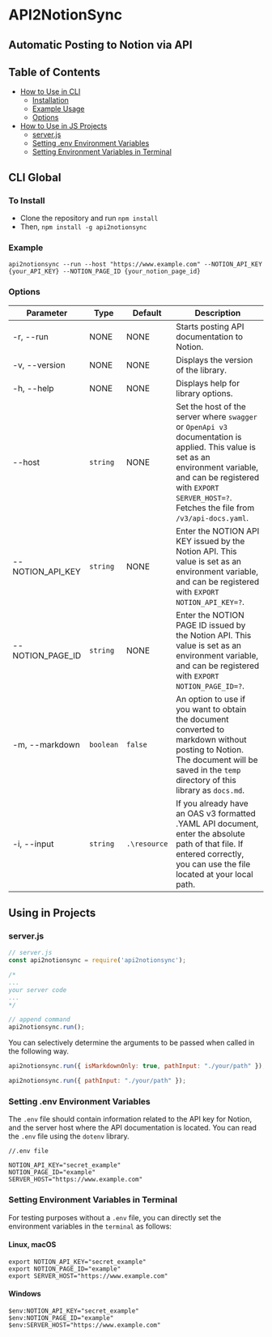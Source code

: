 # API2NotionSync

## Automatic Posting to Notion via API

## Table of Contents

- [How to Use in CLI](#cli-global)
	- [Installation](#to-install)
	- [Example Usage](#example)
	- [Options](#options)
- [How to Use in JS Projects](#using-in-project)
	- [server.js](#serverjs)
	- [Setting .env Environment Variables](#setting-.env-environment-variables)
	- [Setting Environment Variables in Terminal](#setting-environment-variables-in-terminal)

## CLI Global

### To Install
- Clone the repository and run `npm install`
- Then, `npm install -g api2notionsync`

### Example
```
api2notionsync --run --host "https://www.example.com" --NOTION_API_KEY {your_API_KEY} --NOTION_PAGE_ID {your_notion_page_id}
```

### Options
| Parameter | Type | Default | Description |
| --- | --- | --- | --- |
| -r, --run | NONE | NONE | Starts posting API documentation to Notion. |
| -v, --version | NONE | NONE | Displays the version of the library. |
| -h, --help | NONE | NONE | Displays help for library options. |
| --host | `string` | NONE | Set the host of the server where `swagger` or `OpenApi v3` documentation is applied. This value is set as an environment variable, and can be registered with `EXPORT SERVER_HOST=?`. Fetches the file from `/v3/api-docs.yaml`. | 
| --NOTION_API_KEY | `string` | NONE | Enter the NOTION API KEY issued by the Notion API. This value is set as an environment variable, and can be registered with `EXPORT NOTION_API_KEY=?`. |
| --NOTION_PAGE_ID | `string` | NONE | Enter the NOTION PAGE ID issued by the Notion API. This value is set as an environment variable, and can be registered with `EXPORT NOTION_PAGE_ID=?`. |
| -m, --markdown | `boolean` | `false` | An option to use if you want to obtain the document converted to markdown without posting to Notion. The document will be saved in the `temp` directory of this library as `docs.md`. |
| -i, --input | `string` | `.\resource` | If you already have an OAS v3 formatted .YAML API document, enter the absolute path of that file. If entered correctly, you can use the file located at your local path. |

## Using in Projects

### server.js
```js
// server.js
const api2notionsync = require('api2notionsync');

/* 
...
your server code
...
*/

// append command
api2notionsync.run();
```
You can selectively determine the arguments to be passed when called in the following way.
```js
api2notionsync.run({ isMarkdownOnly: true, pathInput: "./your/path" });

api2notionsync.run({ pathInput: "./your/path" });
```
### Setting .env Environment Variables

The `.env` file should contain information related to the API key for Notion, and the server host where the API documentation is located. You can read the `.env` file using the `dotenv` library.
``` properties
//.env file

NOTION_API_KEY="secret_example"
NOTION_PAGE_ID="example"
SERVER_HOST="https://www.example.com"
```

### Setting Environment Variables in Terminal
For testing purposes without a `.env` file, you can directly set the environment variables in the `terminal` as follows:

#### Linux, macOS
```shell
export NOTION_API_KEY="secret_example"
export NOTION_PAGE_ID="example"
export SERVER_HOST="https://www.example.com"
```

#### Windows
```shell
$env:NOTION_API_KEY="secret_example"
$env:NOTION_PAGE_ID="example"
$env:SERVER_HOST="https://www.example.com"
```

